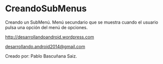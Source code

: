 CreandoSubMenus
===============

Creando un SubMenú.
Menú secundario que se muestra cuando el usuario pulsa una opción del menú de opciones.

http://desarrollandoandroid.wordpress.com

desarrollando.android2014@gmail.com

Creado por: Pablo Bascuñana Saiz.
